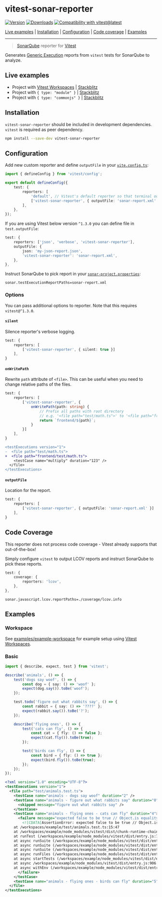 # vitest-sonar-reporter

[![Version][version-badge]][npm-url]
[![Downloads][downloads-url]][npm-url]
[![Compatibility with vitest@latest][vitest-check-badge]][vitest-check-url]

[Live examples](#live-examples) | [Installation](#installation) | [Configuration](#configuration) | [Code coverage](#code-coverage) | [Examples](#examples)

---

> [SonarQube](https://docs.sonarqube.org/) reporter for [Vitest](https://vitest.dev/)

Generates [Generic Execution](https://docs.sonarsource.com/sonarqube-server/latest/analyzing-source-code/test-coverage/generic-test-data/#generic-test-execution) reports from `vitest` tests for SonarQube to analyze.

## Live examples

-   Project with [Vitest Workspaces](https://vitest.dev/guide/workspace.html) | [Stackblitz](https://stackblitz.com/edit/vitest-sonar-reporter-workspaces)
-   Project with `{ type: "module" }` | [Stackblitz](https://stackblitz.com/edit/vitest-sonar-reporter-esm)
-   Project with `{ type: "commonjs" }` | [Stackblitz](https://stackblitz.com/edit/vitest-sonar-reporter-cjs)

## Installation

`vitest-sonar-reporter` should be included in development dependencies. `vitest` is required as peer dependency.

```sh
npm install --save-dev vitest-sonar-reporter
```

## Configuration

Add new custom reporter and define `outputFile` in your [`vite.config.ts`](https://vitest.dev/config/):

```ts
import { defineConfig } from 'vitest/config';

export default defineConfig({
    test: {
        reporters: [
            'default', // Vitest's default reporter so that terminal output is still visible
            ['vitest-sonar-reporter', { outputFile: 'sonar-report.xml' }],
        ],
    },
});
```

If you are using Vitest below version `^1.3.0` you can define file in `test.outputFile`:

```ts
test: {
    reporters: ['json', 'verbose', 'vitest-sonar-reporter'],
    outputFile: {
        json: 'my-json-report.json',
        'vitest-sonar-reporter': 'sonar-report.xml',
    },
},
```

Instruct SonarQube to pick report in your [`sonar-project.properties`](https://docs.sonarqube.org/latest/analysis/scan/sonarscanner/):

```
sonar.testExecutionReportPaths=sonar-report.xml
```

### Options

You can pass additional options to reporter. Note that this requires `vitest@^1.3.0`.

#### `silent`

Silence reporter's verbose logging.

```ts
test: {
    reporters: [
        ['vitest-sonar-reporter', { silent: true }]
    ],
}
```

#### `onWritePath`

Rewrite `path` attribute of `<file>`. This can be useful when you need to change relative paths of the files.

```ts
test: {
    reporters: [
        ['vitest-sonar-reporter', {
            onWritePath(path: string) {
                // Prefix all paths with root directory
                // e.g. '<file path="test/math.ts">' to '<file path="frontend/test/math.ts">'
                return `frontend/${path}`;
            }
        }]
    ],
}
```

```diff
<testExecutions version="1">
-  <file path="test/math.ts">
+  <file path="frontend/test/math.ts">
    <testCase name="multiply" duration="123" />
  </file>
</testExecutions>
```

#### `outputFile`

Location for the report.

```ts
test: {
    reporters: [
        ['vitest-sonar-reporter', { outputFile: 'sonar-report.xml' }]
    ],
}
```

## Code Coverage

This reporter does not process code coverage - Vitest already supports that out-of-the-box!

Simply configure `vitest` to output LCOV reports and instruct SonarQube to pick these reports.

```ts
test: {
    coverage: {
        reporters: 'lcov',
    },
},
```

```
sonar.javascript.lcov.reportPaths=./coverage/lcov.info
```

## Examples

### Workspace

See [examples/example-workspace](https://github.com/AriPerkkio/vitest-sonar-reporter/tree/main/examples/example-workspace) for example setup using [Vitest Workspaces](https://vitest.dev/guide/workspace.html).

### Basic

```ts
import { describe, expect, test } from 'vitest';

describe('animals', () => {
    test('dogs say woof', () => {
        const dog = { say: () => 'woof' };
        expect(dog.say()).toBe('woof');
    });

    test.todo('figure out what rabbits say', () => {
        const rabbit = { say: () => '????' };
        expect(rabbit.say()).toBe('?');
    });

    describe('flying ones', () => {
        test('cats can fly', () => {
            const cat = { fly: () => false };
            expect(cat.fly()).toBe(true);
        });

        test('birds can fly', () => {
            const bird = { fly: () => true };
            expect(bird.fly()).toBe(true);
        });
    });
});
```

```xml
<?xml version="1.0" encoding="UTF-8"?>
<testExecutions version="1">
  <file path="test/animals.test.ts">
    <testCase name="animals - dogs say woof" duration="2" />
    <testCase name="animals - figure out what rabbits say" duration="0">
      <skipped message="figure out what rabbits say" />
    </testCase>
    <testCase name="animals - flying ones - cats can fly" duration="4">
      <failure message="expected false to be true // Object.is equality">
        <![CDATA[AssertionError: expected false to be true // Object.is equality
    at /workspaces/example/test/animals.test.ts:15:47
    at /workspaces/example/node_modules/vitest/dist/chunk-runtime-chain.7032872a.js:82:26
    at runTest (/workspaces/example/node_modules/vitest/dist/entry.js:771:40)
    at async runSuite (/workspaces/example/node_modules/vitest/dist/entry.js:836:13)
    at async runSuite (/workspaces/example/node_modules/vitest/dist/entry.js:836:13)
    at async runSuite (/workspaces/example/node_modules/vitest/dist/entry.js:836:13)
    at async runFiles (/workspaces/example/node_modules/vitest/dist/entry.js:873:5)
    at async startTests (/workspaces/example/node_modules/vitest/dist/entry.js:879:3)
    at async /workspaces/example/node_modules/vitest/dist/entry.js:906:7
    at async withEnv (/workspaces/example/node_modules/vitest/dist/entry.js:503:5)]]>
      </failure>
    </testCase>
    <testCase name="animals - flying ones - birds can fly" duration="5" />
  </file>
</testExecutions>
```

[version-badge]: https://img.shields.io/npm/v/vitest-sonar-reporter
[npm-url]: https://www.npmjs.com/package/vitest-sonar-reporter
[downloads-url]: https://img.shields.io/npm/dm/vitest-sonar-reporter
[vitest-check-badge]: https://github.com/ariperkkio/vitest-sonar-reporter/workflows/vitest@latest%20compatibility/badge.svg
[vitest-check-url]: https://github.com/AriPerkkio/vitest-sonar-reporter/actions/workflows/vitest-latest-compatibility.yml
